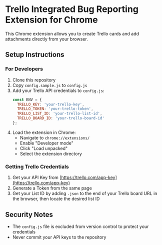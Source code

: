 # Trello Integrated Bug Reporting Extension for Chrome

This Chrome extension allows you to create Trello cards and add attachments directly from your browser.

## Setup Instructions

### For Developers
1. Clone this repository
2. Copy `config.sample.js` to `config.js`
3. Add your Trello API credentials to `config.js`:
   ```javascript
   const ENV = {
     TRELLO_KEY: 'your-trello-key',
     TRELLO_TOKEN: 'your-trello-token',
     TRELLO_LIST_ID: 'your-trello-list-id',
     TRELLO_BOARD_ID: 'your-trello-board-id'
   };
   ```
4. Load the extension in Chrome:
   - Navigate to `chrome://extensions/`
   - Enable "Developer mode"
   - Click "Load unpacked"
   - Select the extension directory

### Getting Trello Credentials
1. Get your API Key from [https://trello.com/app-key](https://trello.com/app-key)
2. Generate a Token from the same page
3. Get your List ID by adding `.json` to the end of your Trello board URL in the browser, then locate the desired list ID

## Security Notes
- The `config.js` file is excluded from version control to protect your credentials
- Never commit your API keys to the repository
